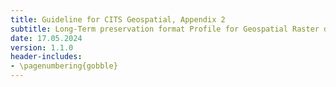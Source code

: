 ```yaml
---
title: Guideline for CITS Geospatial, Appendix 2
subtitle: Long-Term preservation format Profile for Geospatial Raster data using TIFF baseline 6
date: 17.05.2024
version: 1.1.0
header-includes:
- \pagenumbering{gobble}
---
```

